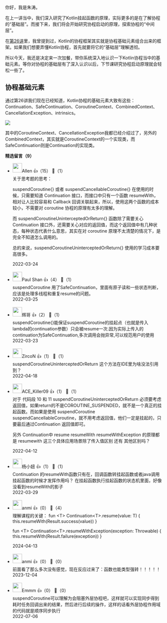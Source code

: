你好，我是朱涛。

在上一讲当中，我们深入研究了Kotlin挂起函数的原理，实际更多的是在了解协程的“基础层”。而接下来，我们将会开始研究协程启动的原理，探索协程的“中间层”。

在[第26讲](https://time.geekbang.org/column/article/495862)里，我曾提到过，Kotlin的协程框架其实就是协程基础元素组合出来的框架。如果我们想要弄懂Kotlin协程，首先就要将它的“基础层”理解透彻。

所以今天，我还是决定来一次加餐，带你系统深入地认识一下Kotlin协程当中的基础元素。等你对协程的基础层有了深入认识以后，下节课研究协程启动原理就会轻松一些了。

## 协程基础元素

通过第26讲我们现在已经知道，Kotlin协程的基础元素大致有这些：Continuation、SafeContinuation、CoroutineContext、CombinedContext、CancellationException、intrinsics。

![](https://static001.geekbang.org/resource/image/c6/ae/c65bbb36321c7683ea6d17155d2ee2ae.jpg?wh=2000x1125)

其中的CoroutineContext、CancellationException我都已经介绍过了，另外的CombinedContext，其实就是CoroutineContext的一个实现类，而SafeContinuation则是Continuation的实现类。
<div><strong>精选留言（9）</strong></div><ul>
<li><img src="https://static001.geekbang.org/account/avatar/00/11/33/8a/f7a3d5e6.jpg" width="30px"><span>Allen</span> 👍（15） 💬（1）<div>关于思考题的思考：

suspendCoroutine{} 或者 suspendCancellableCoroutine{} 在使用的时候，只需要知道 Continuation 接口，而接口中只有一个函数 resumeWith，相对让人比较容易和 Callback 回调关联起来，所以，使用这两个函数的成本较小，不需要对 coroutine 协程的原理有太多的理解。

而 suspendCoroutineUninterceptedOrReturn{} 函数除了需要关心 Continuation 接口外，还需要关心对应的返回值，而这个返回值中有几种状态，每种状态代表什么意思，其实在对 coroutine 原理不太清楚的情况下，是完全不知道怎么调用的。

总的来说，suspendCoroutineUninterceptedOrReturn{} 使用的学习成本要高很多。</div>2022-03-24</li><br/><li><img src="" width="30px"><span>Paul Shan</span> 👍（4） 💬（1）<div>suspendCoroutine 用了SafeContinuation，里面有原子读和一些状态判断，应该是处理多线程和重复resume的问题。</div>2022-03-25</li><br/><li><img src="" width="30px"><span>辉哥</span> 👍（2） 💬（1）<div>suspendCoroutine{}能保证suspendCoroutine的挂起点（也就是传入lambda的continuation参数）只会被resume一次.因为实际上传入的continuation为SafeContinuation,多次调用会抛异常,可以规范用户的使用</div>2022-03-23</li><br/><li><img src="https://static001.geekbang.org/account/avatar/00/0f/c6/78/9b1e4b15.jpg" width="30px"><span>ZircoN</span> 👍（1） 💬（1）<div>suspendCoroutineUninterceptedOrReturn 这个方法在IDE里为啥没法引用到？</div>2022-04-18</li><br/><li><img src="http://thirdwx.qlogo.cn/mmopen/vi_32/DYAIOgq83eqQVYE1EfqibdyNsnjFibHW4jee0Q3qMMeRhqqVQUn5Ix9fFl3Zfzf0xpdrGypxHUmBCyiczfyEaPoWA/132" width="30px"><span>ACE_Killer09</span> 👍（1） 💬（1）<div>对于 代码段 10 和 11 suspendCoroutineUninterceptedOrReturn 必须要考虑返回值，如果return的不是COROUTINE_SUSPENDED，就不是一个真正的挂起函数。而如果是使用 suspendCoroutine suspendCancellableCoroutine，就不用考虑返回值，他们一定是挂起的，只要最后通过Continuation 返回值即可。

另外  Continuation中 resume resumeWith resumeWithException 的原理都是 resumewith 这三个具体应用场景除了传入值区别 还有 其他区别吗？</div>2022-04-12</li><br/><li><img src="https://static001.geekbang.org/account/avatar/00/19/4a/5a/14eb7973.jpg" width="30px"><span>杨小妞</span> 👍（1） 💬（1）<div>Continuation 的resumeWith函数只有在，回调函数转挂起函数或者java调用挂起函数的时候才发挥作用吗？
在挂起函数执行挂起函数的状态机里面，好像没看到resumeWith的影子</div>2022-03-29</li><br/><li><img src="https://static001.geekbang.org/account/avatar/00/36/61/54/31a8d7e6.jpg" width="30px"><span>anmi</span> 👍（0） 💬（4）<div>理解课程的关键：
fun &lt;T&gt; Continuation&lt;T&gt;.resume(value: T) {
    this.resumeWith(Result.success(value))
}

fun &lt;T&gt; Continuation&lt;T&gt;.resumeWithException(exception: Throwable) {
    this.resumeWith(Result.failure(exception))
}</div>2024-04-13</li><br/><li><img src="https://static001.geekbang.org/account/avatar/00/36/61/54/31a8d7e6.jpg" width="30px"><span>anmi</span> 👍（0） 💬（0）<div>前面看了那么多次没有感觉，现在反应过来了：函数也能类型强转！！！！！</div>2023-12-04</li><br/><li><img src="https://static001.geekbang.org/account/avatar/00/2c/01/0d/94f46a96.jpg" width="30px"><span>Emmm</span> 👍（0） 💬（0）<div>suspendCoroutine可以理解为会阻塞外层协程吧，这样就可以实现同步得到耗时任务回调出来的结果，然后进行后续的操作，这样的话看外层协程作用域的代码就是顺序同步执行</div>2022-07-06</li><br/>
</ul>